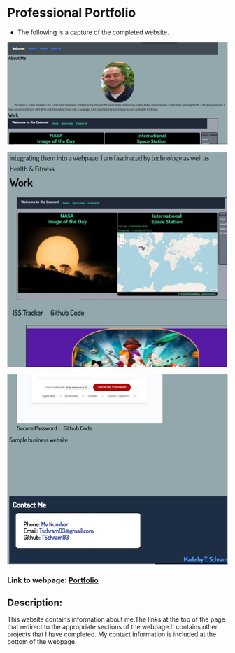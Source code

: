 # Professional Portfolio

- The following is a capture of the completed website.

![Webpage image](./Assets/Readmeimg.JPG)

![Webpage image](./Assets/readmeImg2.JPG)

![Webpage image](./Assets/readmeImg3.JPG)

### Link to webpage: [Portfolio](https://tschram93.github.io/portfolio/)



## Description:

This website contains information about me.The links at the top of the page that redirect to the appropriate sections of the webpage.It contains other projects that I have completed. My contact information is included at the bottom of the webpage.
